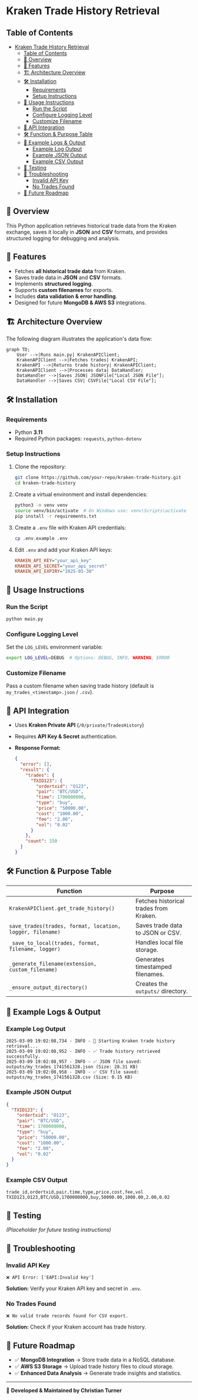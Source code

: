 # Kraken Trade History Retrieval

## Table of Contents

- [Kraken Trade History Retrieval](#kraken-trade-history-retrieval)
  - [Table of Contents](#table-of-contents)
  - [📌 Overview](#-overview)
  - [🚀 Features](#-features)
  - [🏗️ Architecture Overview](#️-architecture-overview)
  - [🛠️ Installation](#️-installation)
    - [Requirements](#requirements)
    - [Setup Instructions](#setup-instructions)
  - [📄 Usage Instructions](#-usage-instructions)
    - [Run the Script](#run-the-script)
    - [Configure Logging Level](#configure-logging-level)
    - [Customize Filename](#customize-filename)
  - [🔗 API Integration](#-api-integration)
  - [🛠️ Function \& Purpose Table](#️-function--purpose-table)
  - [📂 Example Logs \& Output](#-example-logs--output)
    - [Example Log Output](#example-log-output)
    - [Example JSON Output](#example-json-output)
    - [Example CSV Output](#example-csv-output)
  - [🧪 Testing](#-testing)
  - [🔧 Troubleshooting](#-troubleshooting)
    - [Invalid API Key](#invalid-api-key)
    - [No Trades Found](#no-trades-found)
  - [📅 Future Roadmap](#-future-roadmap)

## 📌 Overview

This Python application retrieves historical trade data from the Kraken exchange, saves it locally in **JSON** and **CSV** formats, and provides structured logging for debugging and analysis.

## 🚀 Features

- Fetches **all historical trade data** from Kraken.
- Saves trade data in **JSON** and **CSV** formats.
- Implements **structured logging**.
- Supports **custom filenames** for exports.
- Includes **data validation & error handling**.
- Designed for future **MongoDB & AWS S3** integrations.

## 🏗️ Architecture Overview

The following diagram illustrates the application's data flow:

```mermaid
graph TD;
    User -->|Runs main.py| KrakenAPIClient;
    KrakenAPIClient -->|Fetches trades| KrakenAPI;
    KrakenAPI -->|Returns trade history| KrakenAPIClient;
    KrakenAPIClient -->|Processes data| DataHandler;
    DataHandler -->|Saves JSON| JSONFile["Local JSON File"];
    DataHandler -->|Saves CSV| CSVFile["Local CSV File"];
```

## 🛠️ Installation

### Requirements

- Python **3.11**
- Required Python packages: `requests`, `python-dotenv`

### Setup Instructions

1. Clone the repository:

   ```sh
   git clone https://github.com/your-repo/kraken-trade-history.git
   cd kraken-trade-history
   ```

2. Create a virtual environment and install dependencies:

   ```sh
   python3 -m venv venv
   source venv/bin/activate  # On Windows use: venv\Scripts\activate
   pip install -r requirements.txt
   ```

3. Create a `.env` file with Kraken API credentials:

   ```sh
   cp .env.example .env
   ```

4. Edit `.env` and add your Kraken API keys:

   ```ini
   KRAKEN_API_KEY="your_api_key"
   KRAKEN_API_SECRET="your_api_secret"
   KRAKEN_API_EXPIRY="2025-05-30"
   ```

## 📄 Usage Instructions

### Run the Script

```sh
python main.py
```

### Configure Logging Level

Set the `LOG_LEVEL` environment variable:

```sh
export LOG_LEVEL=DEBUG  # Options: DEBUG, INFO, WARNING, ERROR
```

### Customize Filename

Pass a custom filename when saving trade history (default is `my_trades_<timestamp>.json` / `.csv`).

## 🔗 API Integration

- Uses **Kraken Private API** (`/0/private/TradesHistory`)
- Requires **API Key & Secret** authentication.
- **Response Format:**

  ```json
  {
    "error": [],
    "result": {
      "trades": {
        "TXID123": {
          "ordertxid": "O123",
          "pair": "BTC/USD",
          "time": 1700000000,
          "type": "buy",
          "price": "50000.00",
          "cost": "1000.00",
          "fee": "2.00",
          "vol": "0.02"
        }
      },
      "count": 150
    }
  }
  ```

## 🛠️ Function & Purpose Table

| **Function** | **Purpose** |
|-------------|------------|
| `KrakenAPIClient.get_trade_history()` | Fetches historical trades from Kraken. |
| `save_trades(trades, format, location, logger, filename)` | Saves trade data to JSON or CSV. |
| `_save_to_local(trades, format, filename, logger)` | Handles local file storage. |
| `_generate_filename(extension, custom_filename)` | Generates timestamped filenames. |
| `_ensure_output_directory()` | Creates the `outputs/` directory. |

## 📂 Example Logs & Output

### Example Log Output

```log
2025-03-09 19:02:08,734 - INFO - 🚀 Starting Kraken trade history retrieval...
2025-03-09 19:02:08,952 - INFO - ✅ Trade history retrieved successfully.
2025-03-09 19:02:08,957 - INFO - ✅ JSON file saved: outputs/my_trades_1741561328.json (Size: 28.31 KB)
2025-03-09 19:02:08,958 - INFO - ✅ CSV file saved: outputs/my_trades_1741561328.csv (Size: 0.15 KB)
```

### Example JSON Output

```json
{
  "TXID123": {
    "ordertxid": "O123",
    "pair": "BTC/USD",
    "time": 1700000000,
    "type": "buy",
    "price": "50000.00",
    "cost": "1000.00",
    "fee": "2.00",
    "vol": "0.02"
  }
}
```

### Example CSV Output

```csv
trade_id,ordertxid,pair,time,type,price,cost,fee,vol
TXID123,O123,BTC/USD,1700000000,buy,50000.00,1000.00,2.00,0.02
```

## 🧪 Testing

*(Placeholder for future testing instructions)*

## 🔧 Troubleshooting

### Invalid API Key

```
❌ API Error: ['EAPI:Invalid key']
```

**Solution:** Verify your Kraken API key and secret in `.env`.

### No Trades Found

```
❌ No valid trade records found for CSV export.
```

**Solution:** Check if your Kraken account has trade history.

## 📅 Future Roadmap

- ✅ **MongoDB Integration** → Store trade data in a NoSQL database.
- ✅ **AWS S3 Storage** → Upload trade history files to cloud storage.
- ✅ **Enhanced Data Analysis** → Generate trade insights and statistics.

---
🚀 **Developed & Maintained by Christian Turner**

